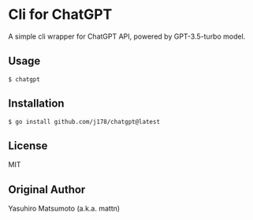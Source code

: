 # Cli for ChatGPT

A simple cli wrapper for ChatGPT API, powered by GPT-3.5-turbo model.

## Usage

```shell
$ chatgpt
```

## Installation

```shell
$ go install github.com/j178/chatgpt@latest
```

## License

MIT

## Original Author

Yasuhiro Matsumoto (a.k.a. mattn)
